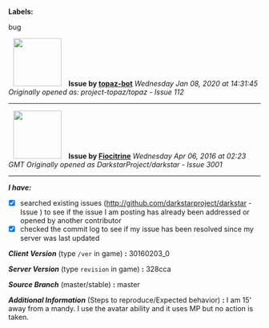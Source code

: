 **Labels:**

bug



<a href="https://github.com/topaz-bot"><img src="https://avatars3.githubusercontent.com/u/59651103?v=4" width="96" height="96" hspace="10"></img></a> **Issue by [topaz-bot](https://github.com/topaz-bot)**
_Wednesday Jan 08, 2020 at 14:31:45_
_Originally opened as: project-topaz/topaz - Issue 112_

----

<a href="https://github.com/Fiocitrine"><img src="https://avatars1.githubusercontent.com/u/7704601?v=4"  width="96" height="96" hspace="10"></img></a> **Issue by [Fiocitrine](https://github.com/Fiocitrine)**
_Wednesday Apr 06, 2016 at 02:23 GMT_
_Originally opened as DarkstarProject/darkstar - Issue 3001_

----

<!-- remove space and mark with 'x' between [] -->

**_I have:_**
- [x] searched existing issues (http://github.com/darkstarproject/darkstar - Issue ) to see if the issue I am posting has already been addressed or opened by another contributor
- [x] checked the commit log to see if my issue has been resolved since my server was last updated

<!-- Issues will be closed without being looked into if the following information is missing (unless its not applicable). -->

**_Client Version_** (type `/ver` in game) **:**
30160203_0

**_Server Version_** (type `revision` in game) **:**
328cca

**_Source Branch_** (master/stable) **:**
master

**_Additional Information_** (Steps to reproduce/Expected behavior) **:**
I am 15' away from a mandy. I use the avatar ability and it uses MP but no action is taken.


